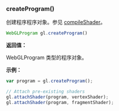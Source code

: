 ### createProgram()

创建程序程序对象。参见 [compileShader](#compileShader)。

```js
WebGLProgram gl.createProgram()
```

**返回值：**

WebGLProgram 类型的程序对象。

**示例：**

```js
var program = gl.createProgram();

// Attach pre-existing shaders
gl.attachShader(program, vertexShader);
gl.attachShader(program, fragmentShader);
```
